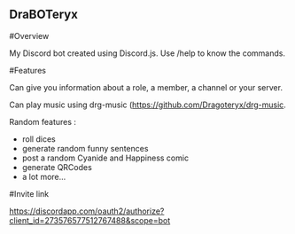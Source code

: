 ## DraBOTeryx

#Overview

My Discord bot created using Discord.js.
Use /help to know the commands.

#Features

Can give you information about a role, a member, a channel or your server.

Can play music using drg-music (https://github.com/Dragoteryx/drg-music.

Random features :
* roll dices
* generate random funny sentences
* post a random Cyanide and Happiness comic
* generate QRCodes
* a lot more...

#Invite link

https://discordapp.com/oauth2/authorize?client_id=273576577512767488&scope=bot
